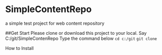 # SimpleContentRepo
a simple test project for web content repository

##Get Start
Please clone or download this project to your local. Say C:/git/SimpleContenRepo
Type the command below
<code>cd c:/git</code>
<code>git clone </code>


How to Install
